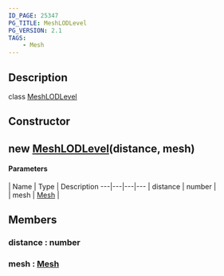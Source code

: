 ```yaml
---
ID_PAGE: 25347
PG_TITLE: MeshLODLevel
PG_VERSION: 2.1
TAGS:
    - Mesh
---
```

## Description

class [MeshLODLevel](/classes/2.3/MeshLODLevel)



## Constructor

## new [MeshLODLevel](/classes/2.3/MeshLODLevel)(distance, mesh)



#### Parameters
 | Name | Type | Description
---|---|---|---
 | distance | number |   
 | mesh | [Mesh](/classes/2.3/Mesh) |   
## Members

### distance : number



### mesh : [Mesh](/classes/2.3/Mesh)



